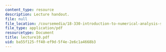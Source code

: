 ```yaml
---
content_type: resource
description: Lecture handout.
file: null
file_location: /coursemedia/18-330-introduction-to-numerical-analysis-spring-2004/ba55f125ff40ef9d5f4e2e6c1a4668b3_lecture10.pdf
file_type: application/pdf
resourcetype: Document
title: lecture10.pdf
uid: ba55f125-ff40-ef9d-5f4e-2e6c1a4668b3
---
```

